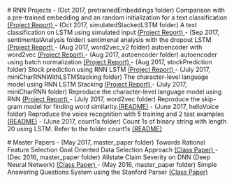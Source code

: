 <p>
# RNN Projects
- (Oct 2017, pretrainedEmbeddings folder) Comparison with a pre-trained embedding and an random initialization for a text classification <a href="pretrainedEmbeddings/ProjectReport.pdf" target="_self"> (Project Report) </a>
- (Oct 2017, simulatedStackedLSTM folder) A text classification on LSTM using simulated input <a href="simulatedStackedLSTM/ProjectReport.pdf" target="_self"> (Project Report) </a>
- (Sep 2017, sentimentalAnalysis folder) sentimenal analysis with the dropout LSTM <a href="sentimentalAnalysis/ProjectReport.pdf" target="_self"> (Project Report) </a>
- (Aug 2017, word2vec_v2 folder) autoencoder with word2vec <a href="word2vec_v2/ProjectReport.pdf" target="_self"> (Project Report) </a>
- (Aug 2017, autoencoder folder) autoencoder using batch normalization <a href="autoencoder/ProjectReport.pdf" target="_self"> (Project Report) </a>
- (Aug 2017, stockPrediction folder) Stock prediction using RNN LSTM <a href="stockPrediction/ProjectReport.pdf" target="_self"> (Project Report) </a>
- (July 2017, miniCharRNNWithLSTMStacking folder) The character-level language model using RNN LSTM Stacking <a href="miniCharRNNWithLSTMStacking/ProjectReport.pdf" target="_self"> (Project Report) </a>
- (July 2017, miniCharRNN folder) Reproduce the character-level language model using RNN <a href="miniCharRNN/ProjectReport.pdf" target="_self"> (Project Report) </a>
- (July 2017, word2vec folder)
  Reproduce the skip-gram model for finding word similarity.<a href="word2vec/Readme.txt" target="_self">(README)</a>
- (June 2017, helloVoice folder) 
  Reproduce the voice recognition with 5 training and 2 test examples <a href="helloVoice/Readme.txt" target="_self">(README)</a>
- (June 2017, count1s folder) 
  Count 1s of binary string with length 20 using LSTM. Refer to the folder count1s <a href="count1s/Readme.pdf" target="_self">(README)</a>
</p>
<p>
# Master Papers
- (May 2017, master_paper folder) Towards Rational Feature Selection Goal Oriented Data Selection Approach <a href="master_paper/Towards_Rational_Feature_Selection_Goal-Oriented_Data_Selection_Approach.pdf" target="_self"> (Class Paper) </a>
- (Dec 2016, master_paper folder) Allstate Claim Severity on DNN (Deep Neural Network) <a href="master_paper/Paper-Allstate-Claim-Severity.pdf" target="_self"> (Class Paper) </a>
- (May 2016, master_paper folder) Simple Answering Questions System using the Stanford Parser <a href="master_paper/Paper-simple_answering_questions_system.pdf" target="_self"> (Class Paper) </a>
</p>

  
